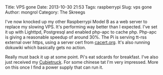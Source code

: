 Title: VPS gone
Date: 2013-10-30 21:53
Tags: raspberrypi
Slug: vps gone
Author: mongrol
Category: The Skreegs

I've now knocked up my other Raspberrypi Model B as a web server to replace
my slowing VPS. It's performing way better than I expected. I've set it up with
Lighttpd, Postgresql and enabled php-apc to cache php. Php-apc is giving a 
reasonable speedup of around 30%. The Pi is serving tt-rss external over https,
using a server cert from [cacert.org](www.cacert.org). It's also running dokuwiki
which basically gets no action.

Really must back it up at some point. Pi's eat sdcards for breakfast. I've also just
received my [Cubietruck](www.cubieboard.org). For some chinese tat I'm very
impressed. More on this once I find a power supply that can run it. 

